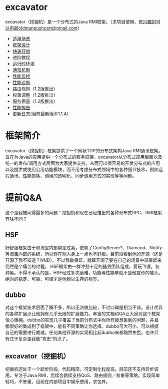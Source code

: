excavator
=========

excavator（挖掘机）是一个分布式的Java RMI框架。（求项目使用，有兴趣的可以电邮oldmanpushcart@gmail.com）

* [适用场景](http://code.google.com/p/excavator/wiki/ApplicationOfScene)
* [框架设计](http://code.google.com/p/excavator/wiki/FrameworkDesign)
* [快速开始](http://code.google.com/p/excavator/wiki/QuickStart)
* 进阶教程
 * [运行时环境](http://code.google.com/p/excavator/wiki/Runtimes)
 * [通知机制](http://code.google.com/p/excavator/wiki/Advice)
 * [性能监控](http://code.google.com/p/excavator/wiki/MonitorAdvice)
 * [性能诊断](http://code.google.com/p/excavator/wiki/Profiler)
 * 路由规则（1.2版推出）
 * 权重调整（1.2版推出）
 * 服务质量（1.2版推出）
* [性能报告](http://code.google.com/p/excavator/wiki/Performance)
* [更新日志](http://code.google.com/p/excavator/wiki/ChangeLog)(当前最新版本1.1.4)

框架简介
=========
excavator（挖掘机）框架提供了一个网状TOP的分布式架构Java RMI通讯框架。旨在为Java的应用提供一个分布式的服务框架，excavator从分布式应用层面以及统一的发布/调用方式层面为大家提供支持，从而可以很容易的开发分布式的应用以及提供或使用公用功能模块，而不用考虑分布式领域中的各种细节技术，例如远程通讯、性能损耗、调用的透明化、同步调用方式的实现等等问题。

提前Q&A
=========
这个是我被问得最多的问题：挖掘机和现在已经推出的各种分布式RPC、RMI框架有啥不同？
## HSF
好舒服框架由于和淘宝内部绑定过紧，依赖了ConfigServer?、Diamond、Notify等淘宝内部的系统，所以穿在别人身上一点也不舒服。目前没看到他的开源（还是开源了我不知道？NND）。不过我敢保证，就算开源了要在自己的场景中部署起来仍然是个痛苦的过程。 HSF框架由一群冲劲十足的骚男团队组成，爱玩飞镖。各种黑。不得不承认的是，HSF经过多次磨难，功能与性能早就不是他宣传的噱头。绝对的稳定、可靠、可控才是他赖以生存的标签。
## dubbo
对这个框架技术层面了解不多，所以无法做比较，不过口碑是相当不错。设计优异的各种扩展点让他拥有几乎无限的扩展能力。丰富的文档和QA让大家对这个框架信心爆棚。dubbo的实现几乎覆盖了当前分布式中你所有能想象到的问题，并且都很好的集成到了框架中，能有不同策略让你选择。dubbo可大可小，可以根据自己的需要进行裁减，任何其他开源的实现相比起dubbo来都黯然失色。也许只有过于复杂是我能“攻击”的点了。
## excavator（挖掘机）
挖掘机还处于一个起步阶段，代码精简，可定制化程度高。目前还不支持异步调用。专注于Java RMI，后续会路续支持QoS、路由规则／权重等策略。实现简单轻巧，不笨重。目前在内部项目中娱乐使用，求包养。
